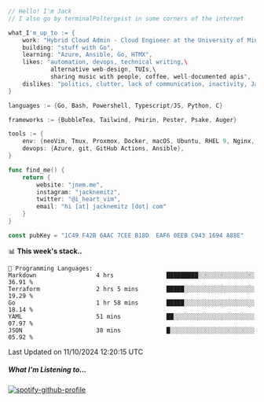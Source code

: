 ```go
// Hello! I'm Jack
// I also go by terminalPoltergeist in some corners of the internet

what_I'm_up_to := {
    work: "Hybrid Cloud Admin - Cloud Engineer at the University of Minnesota",
    building: "stuff with Go",
    learning: "Azure, Ansible, Go, HTMX",
    likes: "automation, devops, technical writing,\
            alternative web-design, TUIs,\
            sharing music with people, coffee, well-documented apis",
    dislikes: "politics, clutter, lack of communication, inactivity, Java",
}

languages := {Go, Bash, Powershell, Typescript/JS, Python, C}

frameworks := {BubbleTea, Tailwind, Pmirin, Pester, Psake, Auger}

tools := {
    env: {neoVim, Tmux, Proxmox, Docker, macOS, Ubuntu, RHEL 9, Nginx, DigitalOcean, Cloudflare},
    devops: {Azure, git, GitHub Actions, Ansible},
}

func find_me() {
    return {
        website: "jnem.me",
        instagram: "jacknemitz",
        twitter: "@i_heart_vim",
        email: "hi [at] jacknemitz [dot] com"
    }
}

const pubKey = "1C49 F42B 6AAC 7CEE B18D  EAF6 0EEB C943 1694 A88E"
```

<!--START_SECTION:waka-->
📊 **This week's stack..** 

```text
💬 Programming Languages: 
Markdown                 4 hrs               █████████░░░░░░░░░░░░░░░░   36.91 % 
Terraform                2 hrs 5 mins        █████░░░░░░░░░░░░░░░░░░░░   19.29 % 
Go                       1 hr 58 mins        █████░░░░░░░░░░░░░░░░░░░░   18.14 % 
YAML                     51 mins             ██░░░░░░░░░░░░░░░░░░░░░░░   07.97 % 
JSON                     38 mins             █░░░░░░░░░░░░░░░░░░░░░░░░   05.92 % 
```


 Last Updated on 11/10/2024 12:20:15 UTC
<!--END_SECTION:waka-->

##### What I'm Listening to...

[![spotify-github-profile](https://jnem.me/listening-item?maxAge=2592000)](https://jnem.me/listening)
